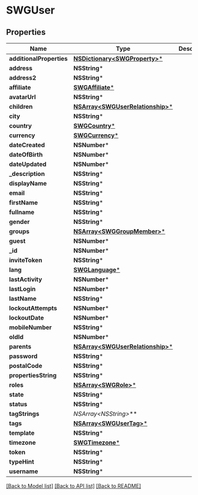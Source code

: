 # SWGUser

## Properties
Name | Type | Description | Notes
------------ | ------------- | ------------- | -------------
**additionalProperties** | [**NSDictionary&lt;SWGProperty&gt;***](SWGProperty.md) |  | [optional] 
**address** | **NSString*** |  | [optional] 
**address2** | **NSString*** |  | [optional] 
**affiliate** | [**SWGAffiliate***](SWGAffiliate.md) |  | [optional] 
**avatarUrl** | **NSString*** |  | [optional] 
**children** | [**NSArray&lt;SWGUserRelationship&gt;***](SWGUserRelationship.md) |  | [optional] 
**city** | **NSString*** |  | [optional] 
**country** | [**SWGCountry***](SWGCountry.md) |  | [optional] 
**currency** | [**SWGCurrency***](SWGCurrency.md) |  | [optional] 
**dateCreated** | **NSNumber*** |  | [optional] 
**dateOfBirth** | **NSNumber*** |  | [optional] 
**dateUpdated** | **NSNumber*** |  | [optional] 
**_description** | **NSString*** |  | [optional] 
**displayName** | **NSString*** |  | [optional] 
**email** | **NSString*** |  | [optional] 
**firstName** | **NSString*** |  | [optional] 
**fullname** | **NSString*** |  | [optional] 
**gender** | **NSString*** |  | [optional] 
**groups** | [**NSArray&lt;SWGGroupMember&gt;***](SWGGroupMember.md) |  | [optional] 
**guest** | **NSNumber*** |  | [optional] 
**_id** | **NSNumber*** |  | [optional] 
**inviteToken** | **NSString*** |  | [optional] 
**lang** | [**SWGLanguage***](SWGLanguage.md) |  | [optional] 
**lastActivity** | **NSNumber*** |  | [optional] 
**lastLogin** | **NSNumber*** |  | [optional] 
**lastName** | **NSString*** |  | [optional] 
**lockoutAttempts** | **NSNumber*** |  | [optional] 
**lockoutDate** | **NSNumber*** |  | [optional] 
**mobileNumber** | **NSString*** |  | [optional] 
**oldId** | **NSNumber*** |  | [optional] 
**parents** | [**NSArray&lt;SWGUserRelationship&gt;***](SWGUserRelationship.md) |  | [optional] 
**password** | **NSString*** |  | [optional] 
**postalCode** | **NSString*** |  | [optional] 
**propertiesString** | **NSString*** |  | [optional] 
**roles** | [**NSArray&lt;SWGRole&gt;***](SWGRole.md) |  | [optional] 
**state** | **NSString*** |  | [optional] 
**status** | **NSString*** |  | [optional] 
**tagStrings** | **NSArray&lt;NSString*&gt;*** |  | [optional] 
**tags** | [**NSArray&lt;SWGUserTag&gt;***](SWGUserTag.md) |  | [optional] 
**template** | **NSString*** |  | [optional] 
**timezone** | [**SWGTimezone***](SWGTimezone.md) |  | [optional] 
**token** | **NSString*** |  | [optional] 
**typeHint** | **NSString*** |  | [optional] 
**username** | **NSString*** |  | [optional] 

[[Back to Model list]](../README.md#documentation-for-models) [[Back to API list]](../README.md#documentation-for-api-endpoints) [[Back to README]](../README.md)


